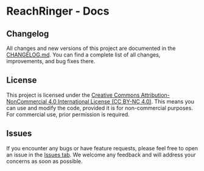 # ReachRinger - Docs

## Changelog
All changes and new versions of this project are documented in the [CHANGELOG.md](./CHANGELOG.md). You can find a complete list of all changes, improvements, and bug fixes there.

## License
This project is licensed under the [Creative Commons Attribution-NonCommercial 4.0 International License (CC BY-NC 4.0)](./LICENSE). This means you can use and modify the code, provided it is for non-commercial purposes. For commercial use, prior permission is required.

## Issues
If you encounter any bugs or have feature requests, please feel free to open an issue in the [Issues tab](https://github.com/yourusername/yourrepo/issues). We welcome any feedback and will address your concerns as soon as possible.
